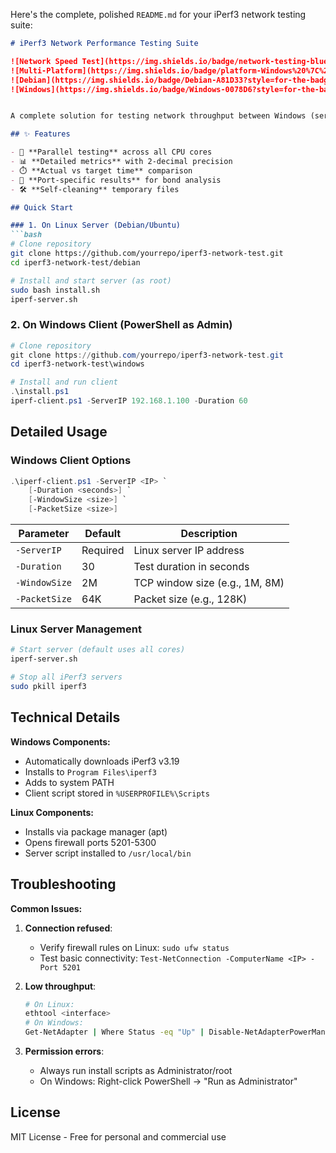 Here's the complete, polished `README.md` for your iPerf3 network testing suite:

```markdown
# iPerf3 Network Performance Testing Suite

![Network Speed Test](https://img.shields.io/badge/network-testing-blue) 
![Multi-Platform](https://img.shields.io/badge/platform-Windows%20%7C%20Linux-lightgrey)
![Debian](https://img.shields.io/badge/Debian-A81D33?style=for-the-badge&logo=debian&logoColor=white)
![Windows](https://img.shields.io/badge/Windows-0078D6?style=for-the-badge&logo=windows&logoColor=white)


A complete solution for testing network throughput between Windows (server) and Linux (client) systems with LACP bonding support.

## ✨ Features

- 🚀 **Parallel testing** across all CPU cores  
- 📊 **Detailed metrics** with 2-decimal precision  
- ⏱️ **Actual vs target time** comparison  
- 🔗 **Port-specific results** for bond analysis  
- 🛠️ **Self-cleaning** temporary files  

## Quick Start

### 1. On Linux Server (Debian/Ubuntu)
```bash
# Clone repository
git clone https://github.com/yourrepo/iperf3-network-test.git
cd iperf3-network-test/debian

# Install and start server (as root)
sudo bash install.sh
iperf-server.sh
```

### 2. On Windows Client (PowerShell as Admin)
```powershell
# Clone repository
git clone https://github.com/yourrepo/iperf3-network-test.git
cd iperf3-network-test\windows

# Install and run client
.\install.ps1
iperf-client.ps1 -ServerIP 192.168.1.100 -Duration 60
```

## Detailed Usage

### Windows Client Options
```powershell
.\iperf-client.ps1 -ServerIP <IP> `
    [-Duration <seconds>] `
    [-WindowSize <size>] `
    [-PacketSize <size>]
```

| Parameter       | Default | Description                  |
|-----------------|---------|------------------------------|
| `-ServerIP`     | Required| Linux server IP address       |
| `-Duration`     | 30      | Test duration in seconds      |
| `-WindowSize`   | 2M      | TCP window size (e.g., 1M, 8M)|
| `-PacketSize`   | 64K     | Packet size (e.g., 128K)      |

### Linux Server Management
```bash
# Start server (default uses all cores)
iperf-server.sh

# Stop all iPerf3 servers
sudo pkill iperf3
```

## Technical Details

**Windows Components:**
- Automatically downloads iPerf3 v3.19
- Installs to `Program Files\iperf3`
- Adds to system PATH
- Client script stored in `%USERPROFILE%\Scripts`

**Linux Components:**
- Installs via package manager (apt)
- Opens firewall ports 5201-5300
- Server script installed to `/usr/local/bin`

## Troubleshooting

**Common Issues:**
1. **Connection refused**:
   - Verify firewall rules on Linux: `sudo ufw status`
   - Test basic connectivity: `Test-NetConnection -ComputerName <IP> -Port 5201`

2. **Low throughput**:
   ```bash
   # On Linux:
   ethtool <interface>
   # On Windows:
   Get-NetAdapter | Where Status -eq "Up" | Disable-NetAdapterPowerManagement
   ```

3. **Permission errors**:
   - Always run install scripts as Administrator/root
   - On Windows: Right-click PowerShell → "Run as Administrator"

## License

MIT License - Free for personal and commercial use


